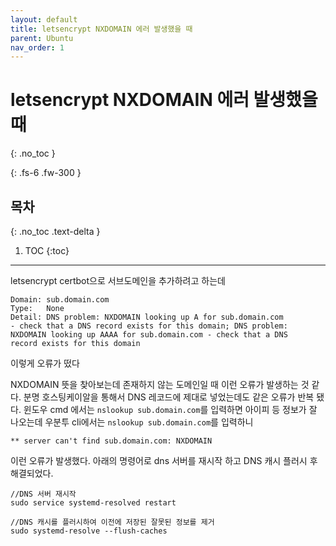 ```yaml
---
layout: default
title: letsencrypt NXDOMAIN 에러 발생했을 때
parent: Ubuntu
nav_order: 1
---
```


# letsencrypt NXDOMAIN 에러 발생했을 때
{: .no_toc } 
<!-- 목차에서 제외 -->
{: .fs-6 .fw-300 }

## 목차
{: .no_toc .text-delta }

1. TOC
{:toc}

---

letsencrypt certbot으로 서브도메인을 추가하려고 하는데
```
Domain: sub.domain.com
Type:   None
Detail: DNS problem: NXDOMAIN looking up A for sub.domain.com
- check that a DNS record exists for this domain; DNS problem:
NXDOMAIN looking up AAAA for sub.domain.com - check that a DNS
record exists for this domain

``` 
이렇게 오류가 떴다

NXDOMAIN 뜻을 찾아보는데 존재하지 않는 도메인일 때 이런 오류가 발생하는 것 같다.
분명 호스팅케이알을 통해서 DNS 레코드에 제대로 넣었는데도 같은 오류가 반복 됐다.
윈도우 cmd 에서는 `nslookup sub.domain.com`를 입력하면 아이피 등 정보가 잘 나오는데 
우분투 cli에서는 `nslookup sub.domain.com`를 입력하니 
```
** server can't find sub.domain.com: NXDOMAIN
```
이런 오류가 발생했다.
아래의 명령어로 dns 서버를 재시작 하고 DNS 캐시 플러시 후 해결되었다.
```
//DNS 서버 재시작
sudo service systemd-resolved restart 
```
```
//DNS 캐시를 플러시하여 이전에 저장된 잘못된 정보를 제거
sudo systemd-resolve --flush-caches 
```
